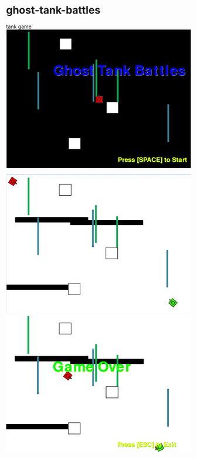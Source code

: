# ghost-tank-battles
tank game
<img src="https://github.com/boomb0y/ghost-tank-battles/blob/master/opening%20screen.JPG">

<img src="https://github.com/boomb0y/ghost-tank-battles/blob/master/gameplay.JPG">
<img src="https://github.com/boomb0y/ghost-tank-battles/blob/master/ending%20screen.JPG">

